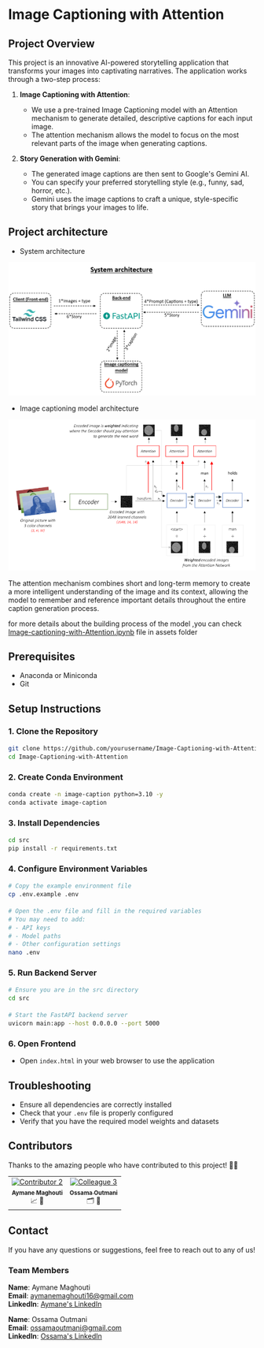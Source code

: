 # Image Captioning with Attention

## Project Overview

This project is an innovative AI-powered storytelling application that transforms your images into captivating narratives. The application works through a two-step process:

1. **Image Captioning with Attention**:

   - We use a pre-trained Image Captioning model with an Attention mechanism to generate detailed, descriptive captions for each input image.
   - The attention mechanism allows the model to focus on the most relevant parts of the image when generating captions.

2. **Story Generation with Gemini**:
   - The generated image captions are then sent to Google's Gemini AI.
   - You can specify your preferred storytelling style (e.g., funny, sad, horror, etc.).
   - Gemini uses the image captions to craft a unique, style-specific story that brings your images to life.

## Project architecture

- System architecture

![alt text](Readme-assets/Project%20architecture.png)

- Image captioning model architecture

![alt text](Readme-assets/image%20captioning.png)


The attention mechanism combines short and long-term memory to create a more intelligent understanding of the image and its context, allowing the model to remember and reference important details throughout the entire caption generation process.

for more details about the building process of the model ,you can check [Image-captioning-with-Attention.ipynb](assets/Image-captioning-with-Attention.ipynb) file in assets folder
## Prerequisites

- Anaconda or Miniconda
- Git

## Setup Instructions

### 1. Clone the Repository

```bash
git clone https://github.com/yourusername/Image-Captioning-with-Attention.git
cd Image-Captioning-with-Attention
```

### 2. Create Conda Environment

```bash
conda create -n image-caption python=3.10 -y
conda activate image-caption
```

### 3. Install Dependencies

```bash
cd src
pip install -r requirements.txt
```

### 4. Configure Environment Variables

```bash
# Copy the example environment file
cp .env.example .env

# Open the .env file and fill in the required variables
# You may need to add:
# - API keys
# - Model paths
# - Other configuration settings
nano .env
```

### 5. Run Backend Server

```bash
# Ensure you are in the src directory
cd src

# Start the FastAPI backend server
uvicorn main:app --host 0.0.0.0 --port 5000
```

### 6. Open Frontend

- Open `index.html` in your web browser to use the application

## Troubleshooting

- Ensure all dependencies are correctly installed
- Check that your `.env` file is properly configured
- Verify that you have the required model weights and datasets

<!-- ## Demo

[![Demo Video](https://img.shields.io/badge/Watch-Demo-blue?style=for-the-badge)](Readme-assets/Bed_time_story.m4v) -->

## Contributors

Thanks to the amazing people who have contributed to this project! 💪🚀

<table>
  <tr>
    <td align="center">
      <a href="https://github.com/aymane-maghouti">
        <img src="https://avatars.githubusercontent.com/aymane-maghouti" width="80px;" alt="Contributor 2"/>
        <br/>
        <sub><b>Aymane Maghouti</b></sub>
      </a>
      <br/>
      📈 📖
    </td>
    <td align="center">
      <a href="https://github.com/nexossama">
        <img src="https://avatars.githubusercontent.com/nexossama" width="80px;" alt="Colleague 3"/> <br/>
        <sub><b>Ossama Outmani</b></sub>
      </a>
      <br/>
      🗂️ 🔬 </td>
  </tr>
</table>

## Contact

If you have any questions or suggestions, feel free to reach out to any of us!

### Team Members

**Name**: Aymane Maghouti  
**Email**: [aymanemaghouti16@gmail.com](mailto:aymanemaghouti16@gmail.com)  
**LinkedIn**: [Aymane's LinkedIn](https://www.linkedin.com/in/aymane-maghouti/)

**Name**: Ossama Outmani  
**Email**: [ossamaoutmani@gmail.com](mailto:ossamaoutmani@gmail.com)  
**LinkedIn**: [Ossama's LinkedIn](https://www.linkedin.com/in/ossama-outmani/)
